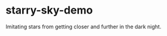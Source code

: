 starry-sky-demo
===============

Imitating stars from getting closer and further in the dark night.
